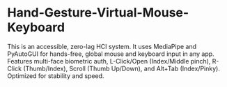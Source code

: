 # Hand-Gesture-Virtual-Mouse-Keyboard
This is an accessible, zero-lag HCI system. It uses MediaPipe and PyAutoGUI for hands-free, global mouse and keyboard input in any app. Features multi-face biometric auth, L-Click/Open (Index/Middle pinch), R-Click (Thumb/Index), Scroll (Thumb Up/Down), and Alt+Tab (Index/Pinky). Optimized for stability and speed.
